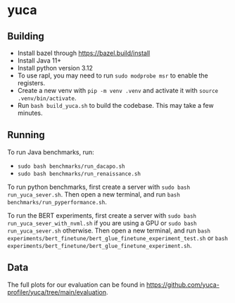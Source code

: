 # yuca

## Building

 - Install bazel through https://bazel.build/install
 - Install Java 11+
 - Install python version 3.12
 - To use rapl, you may need to run `sudo modprobe msr` to enable the registers.
 - Create a new venv with `pip -m venv .venv` and activate it with `source .venv/bin/activate`.
 - Run `bash build_yuca.sh` to build the codebase. This may take a few minutes.

## Running

To run Java benchmarks, run:
 - `sudo bash benchmarks/run_dacapo.sh`
 - `sudo bash benchmarks/run_renaissance.sh`

To run python benchmarks, first create a server with `sudo bash run_yuca_sever.sh`. Then open a new terminal, and run `bash benchmarks/run_pyperformance.sh`.

To run the BERT experiments, first create a server with `sudo bash run_yuca_sever_with_nvml.sh` if you are using a GPU or `sudo bash run_yuca_sever.sh` otherwise. Then open a new terminal, and run `bash experiments/bert_finetune/bert_glue_finetune_experiment_test.sh` or `bash experiments/bert_finetune/bert_glue_finetune_experiment.sh`.

## Data

The full plots for our evaluation can be found in https://github.com/yuca-profiler/yuca/tree/main/evaluation.
